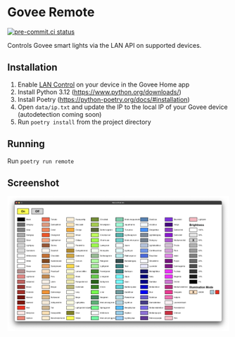 # Govee Remote

[![pre-commit.ci status](https://results.pre-commit.ci/badge/github/pbhuss/govee-remote/main.svg)](https://results.pre-commit.ci/latest/github/pbhuss/govee-remote/main)

Controls Govee smart lights via the LAN API on supported devices.

## Installation
1. Enable [LAN Control](https://app-h5.govee.com/user-manual/wlan-guide) on your device in the Govee Home app
2. Install Python 3.12 (https://www.python.org/downloads/)
3. Install Poetry (https://python-poetry.org/docs/#installation)
4. Open `data/ip.txt` and update the IP to the local IP of your Govee device (autodetection coming soon)
5. Run `poetry install` from the project directory

## Running
Run `poetry run remote`

## Screenshot
![Screenshot](data/screenshot.png)
